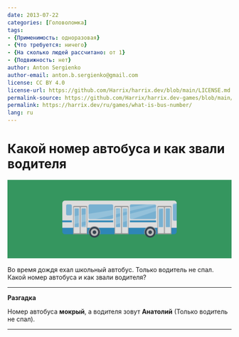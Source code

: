 ```yaml
---
date: 2013-07-22
categories: [Головоломка]
tags:
- {Применимость: одноразовая}
- {Что требуется: ничего}
- {На сколько людей рассчитано: от 1}
- {Подвижность: нет}
author: Anton Sergienko
author-email: anton.b.sergienko@gmail.com
license: CC BY 4.0
license-url: https://github.com/Harrix/harrix.dev/blob/main/LICENSE.md
permalink-source: https://github.com/Harrix/harrix.dev-games/blob/main/what-is-bus-number/what-is-bus-number.md
permalink: https://harrix.dev/ru/games/what-is-bus-number/
lang: ru
---
```


# Какой номер автобуса и как звали водителя

![Featured image](featured-image.svg)

Во время дождя ехал школьный автобус. Только водитель не спал. Какой номер автобуса и как звали водителя?

---

**Разгадка** <!-- !details -->

Номер автобуса **мокрый**, а водителя зовут **Анатолий** (Только водитель не спал).

---
